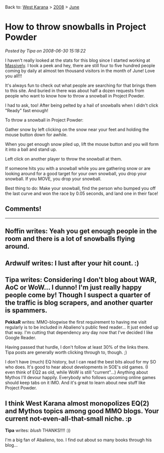 Back to: [West Karana](/posts/westkarana.md) > [2008](/posts/2008/westkarana.md) > [June](./westkarana.md)
# How to throw snowballs in Project Powder

*Posted by Tipa on 2008-06-30 15:18:22*

I haven't really looked at the stats for this blog since I started working at [Massively](http://massively.com). I took a peek and hey, there are still four to five hundred people coming by daily at almost ten thousand visitors in the month of June! Love you all!!!

It's always fun to check out what people are searching for that brings them to this site. And buried in there was about half a dozen requests from people who want to know how to throw a snowball in Project Powder.

I had to ask, too! After being pelted by a hail of snowballs when I didn't click "Ready" fast enough!

To throw a snowball in Project Powder:

Gather snow by left clicking on the snow near your feet and holding the mouse button down for awhile.

When you get enough snow piled up, lift the mouse button and you will form it into a ball and stand up.

Left click on another player to throw the snowball at them.

If someone hits you with a snowball while you are gathering snow or are looking around for a good target for your own snowball, you drop your snowball. If you MOVE, you drop your snowball.

Best thing to do: Make your snowball, find the person who bumped you off the last curve and won the race by 0.05 seconds, and land one in their face!

## Comments!
---
**Noffin** writes: Yeah you get enough people in the room and there is a lot of snowballs flying around.
---
**Ardwulf** writes: I lust after your hit count. :)
---
**Tipa** writes: Considering I don't blog about WAR, AoC or WoW... I dunno! I'm just really happy people come by! Though I suspect a quarter of the traffic is blog scrapers, and another quarter is spammers.
---
**PekkaR** writes: MMO-blogwise the first requirement to having me visit regularly is to be included in Abalieno's public feed reader... It just ended up that way. I'm cutting that dependency any day now that I've decided I like Google Reader.

Having passed that hurdle, I don't follow at least 30% of the links there. Tipa posts are generally worth clicking through to, though. ;)

I don't have (much) EQ history, but I can read the best bits aloud for my SO who does. It's good to hear about developments in SOE's old games. (I even think of EQ2 as old, while WoW is still "current"...) Anything about Mythos I'll devour happily. Everybody who follows upcoming online games should keep tabs on it IMO. And it's great to learn about new stuff like Project Powder.

I think West Karana almost monopolizes EQ(2) and Mythos topics among good MMO blogs. Your current not-even-all-that-small niche. :p
---
**Tipa** writes: *blush* THANKS!!!! :))

I'm a big fan of Abalieno, too. I find out about so many books through his blog...

